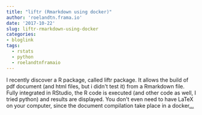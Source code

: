 ```yaml
---
title: "liftr (Rmarkdown using docker)"
author: 'roelandtn.frama.io'
date: '2017-10-22'
slug: liftr-rmarkdown-using-docker
categories:
- bloglink
tags:
  - rstats
  - python
  - roelandtnframaio
---
```


I recently discover a R package, called liftr package. It allows the build of pdf document (and html files, but i didn't test it) from a Rmarkdown file. Fully integrated in RStudio, the R code is executed (and other code as well, I tried python) and results are displayed. You don't even need to have LaTeX on your computer, since the document compilation take place in a docker[... <i class="fas fa-external-link-alt"></i>](https://roelandtn.frama.io/post/liftr-rmarkdown-using-docker/)

